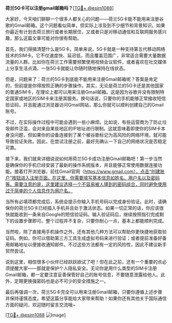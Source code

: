 **荷兰5G卡可以注册gmail邮箱吗？**[[TG💪+ @esim1088](https://t.me/s/esim1088)]

大家好，今天咱们聊聊一个很多人都关心的问题——荷兰5G卡能不能用来注册谷歌的Gmail邮箱。这个问题看似简单，但实际上涉及到不少细节和背景知识。如果你最近有计划去荷兰旅行或者长期居住，又或者只是对移动通信和互联网服务感兴趣，那么这篇文章可能对你很有帮助。

首先，我们得搞清楚什么是5G卡。简单来说，5G卡就是一种支持第五代移动网络技术的SIM卡。它不仅速度快、延迟低，而且覆盖范围广，非常适合需要大量数据流量的人群。比如你在荷兰工作需要频繁使用视频会议软件，或者喜欢在社交媒体上分享生活点滴，一张5G卡就能让你随时随地保持在线状态。

但是，问题来了：荷兰的5G卡到底能不能用来注册Gmail邮箱呢？答案是肯定的，但前提是你得按照正确的步骤操作。其实，无论是荷兰的5G卡还是其他国家的普通SIM卡，在理论上都可以用来注册Gmail邮箱。这是因为谷歌并没有限制特定国家或地区的SIM卡来注册其服务。换句话说，只要你的手机能够正常接收短信验证码，并且能通过浏览器访问Gmail网站，那么你就可以顺利创建自己的Gmail账号。

不过，在实际操作过程中可能会遇到一些小麻烦。比如说，有些运营商为了防止垃圾邮件泛滥，会对来自某些地区的IP地址进行限制。这就意味着即使你的SIM卡本身没问题，但如果你的设备连接到了某个被谷歌标记为高风险的网络环境，就可能导致验证失败。因此，在尝试注册之前，最好先确认一下自己的网络状况是否稳定可靠。

接下来，我们就来详细说说如何用荷兰5G卡成功注册Gmail邮箱吧！第一步当然是确保你的手机已经安装了最新的操作系统版本，并且能够正常使用数据连接功能。接着打开浏览器，前往Gmail官网（https://www.gmail.com），点击“创建账户”按钮进入注册页面。在这里，你需要填写基本信息如姓名、用户名以及密码等。需要注意的是，这里建议选择一个不容易被人猜到的密码组合，同时避免使用过于简单的个人信息作为用户名。

当所有必填项都完成后，系统会提示你输入手机号码以完成身份验证。此时，请确保你的荷兰5G卡已经插入手机并且处于激活状态。如果一切正常的话，你应该很快就能收到一条来自Google的短信验证码。输入验证码后，继续按照指引完成剩下的设置步骤即可。整个过程并不复杂，只要你耐心一点，基本上都能顺利完成。

当然啦，除了直接用手机操作之外，还有其他几种方法可以帮助你更快捷地获取验证码。例如，你可以借助第三方工具生成虚拟号码来进行验证；或者提前准备好备用邮箱地址以便接收通知邮件。不过这些方法都有一定的风险性，因此不建议新手贸然尝试。

说到这里，相信很多小伙伴已经跃跃欲试了吧！但在此之前，还有一个重要的点必须提醒大家——那就是保护个人隐私安全。无论你是用什么类型的SIM卡注册Gmail邮箱，都一定要注意妥善保管好自己的账号信息，不要随意泄露给他人。此外，定期更换强密码也是必不可少的安全措施之一。

最后再强调一次，荷兰5G卡完全可以用来注册Gmail邮箱，只要你遵循上述步骤并保持谨慎态度。希望这篇分享能给大家带来帮助！如果你还有其他关于国际通信方面的疑问，欢迎随时留言交流哦~

[[TG💪+ @esim1088](https://t.me/s/esim1088) ![Image](https://i.postimg.cc/4NQfJmqS/Snipaste-2025-05-13-00-14-12.png)]